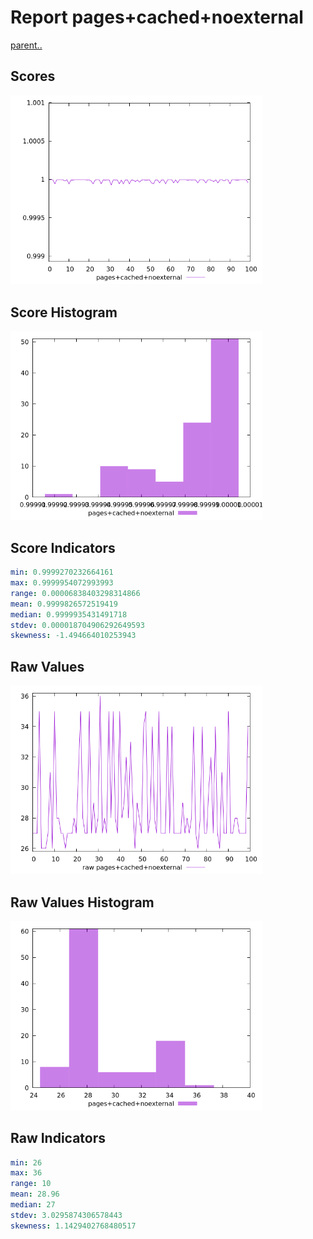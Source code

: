 # Report pages+cached+noexternal

[parent..](./..)  


## Scores

![score](./score.png)  

## Score Histogram

![hist](./hist.png)  

## Score Indicators

```yaml
min: 0.9999270232664161
max: 0.9999954072993993
range: 0.00006838403298314866
mean: 0.9999826572519419
median: 0.9999935431491718
stdev: 0.000018704906292649593
skewness: -1.494664010253943

```

## Raw Values

![raw](./raw.png)  

## Raw Values Histogram

![raw hist](./raw_hist.png)  

## Raw Indicators

```yaml
min: 26
max: 36
range: 10
mean: 28.96
median: 27
stdev: 3.0295874306578443
skewness: 1.1429402768480517

```

<style>
  img {
    max-width: 80%;
  }
</style>
      
